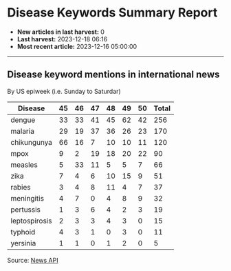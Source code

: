 # Disease Keywords Summary Report

- **New articles in last harvest:** 0
- **Last harvest:** 2023-12-18 06:16
- **Most recent article:** 2023-12-16 05:00:00

---

## Disease keyword mentions in international news

By US epiweek (i.e. Sunday to Saturdar)

| Disease | 45 | 46 | 47 | 48 | 49 | 50 | Total |
|--|-|-|-|-|-|-|-|
| dengue | 33 | 33 | 41 | 45 | 62 | 42 | 256 |
| malaria | 29 | 19 | 37 | 36 | 26 | 23 | 170 |
| chikungunya | 66 | 16 | 7 | 10 | 10 | 11 | 120 |
| mpox | 9 | 2 | 19 | 18 | 20 | 22 | 90 |
| measles | 5 | 33 | 11 | 5 | 5 | 7 | 66 |
| zika | 7 | 4 | 6 | 10 | 15 | 9 | 51 |
| rabies | 3 | 4 | 8 | 11 | 4 | 7 | 37 |
| meningitis | 4 | 7 | 0 | 4 | 8 | 9 | 32 |
| pertussis | 1 | 3 | 6 | 4 | 2 | 3 | 19 |
| leptospirosis | 2 | 3 | 3 | 4 | 3 | 0 | 15 |
| typhoid | 4 | 3 | 1 | 0 | 3 | 0 | 11 |
| yersinia | 1 | 1 | 0 | 1 | 2 | 0 | 5 |


Source: [News API](https://newsapi.org/)

